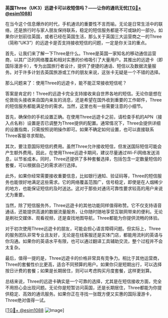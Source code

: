 **英国Three（UK3）远遊卡可以收短信吗？——让你的通讯无忧[[TG💪+ @esim1088](https://t.me/s/esim1088)]**

在当今这个信息爆炸的时代，手机通讯的重要性不言而喻。无论是日常生活中的联络，还是旅行时与家人朋友保持联系，稳定的短信服务都是不可或缺的一部分。如果你计划前往英国，或者已经在英国生活，那么关于英国三大运营商之一的Three（简称“UK3”）的远遊卡是否支持接收短信的问题，一定是你关注的重点。

首先，让我们来了解一下Three是什么。Three是英国一家知名的移动通信运营商，以其广泛的网络覆盖和相对实惠的价格吸引了大量用户。其推出的远遊卡（即国际漫游卡），专为出国旅行者设计，提供了便捷的通话、短信以及数据流量服务。对于许多计划去英国旅游或工作的朋友来说，这张卡无疑是一个不错的选择。

那么问题来了：使用Three的远遊卡，能不能正常接收短信呢？

答案是肯定的！Three的远遊卡完全支持接收来自世界各地的短信。无论你是想在伦敦街头接收来自国内亲友的消息，还是希望在国外收到重要的工作邮件，Three的短信服务都能满足你的需求。当然，这里也有一些需要注意的小细节。

首先，确保你的手机设置正确。在使用Three远遊卡之前，请检查手机的APN（接入点名称）设置是否已调整为Three提供的配置。通常情况下，Three会提供详细的设置指南，只需按照说明操作即可。如果不确定如何设置，也可以直接联系Three客服寻求帮助。

其次，要注意国际短信的费用。虽然Three允许接收短信，但发送国际短信可能会产生额外费用。因此，在使用Three远遊卡期间，建议尽量通过Wi-Fi网络发送消息，以节省成本。同时，Three还提供了多种套餐选择，包括包含一定数量短信的套餐，可以根据自己的需求进行选择。

此外，如果你经常需要接收重要信息，比如银行通知、验证码等，Three的短信服务也能很好地满足这些需求。它的网络覆盖范围广，信号稳定，即使是在人烟稀少的地方，也能保证短信的及时送达。这对于那些对通讯可靠性要求较高的用户来说尤为重要。

当然，除了短信服务外，Three远遊卡的其他功能同样值得称赞。它不仅支持语音通话，还能提供高速的数据流量服务，让你随时随地享受互联网带来的便利。无论是刷社交媒体、观看视频，还是查找地图导航，Three都能为你提供流畅的体验。

对于初次使用Three远遊卡的朋友，可能会担心语言障碍问题。但实际上，Three的服务团队非常专业且友好，无论是在线客服还是实体门店，都能用流利的英语与你沟通。如果你的英语水平有限，也可以通过翻译工具辅助交流，整个过程并不会太复杂。

最后，值得一提的是，Three远遊卡的价格非常具有竞争力。相比于其他运营商，Three的套餐性价比更高，适合不同预算的用户。如果你只是短期出行，可以选择按日计费的套餐；如果是长期居住，则可以考虑购买月度套餐，这样更划算。

总结来说，Three的远遊卡确实是一个可靠的选择，尤其是在短信接收方面，完全不用担心会出现问题。无论你是短暂访问英国，还是长期居住，Three都能为你提供稳定、高效的通讯服务。如果你正在寻找一张既方便又实惠的国际漫游卡，Three绝对值得一试。

[[TG💪+ @esim1088](https://t.me/s/esim1088) ![Image](https://i.postimg.cc/4NQfJmqS/Snipaste-2025-05-13-00-14-12.png)]